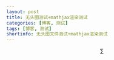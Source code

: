 ```yaml
---
layout: post
title: 无头图测试+mathjax渲染测试
categories: [博客, 测试]
tags: [博客, 测试]
shortinfo: 无头图文件测试+mathjax渲染测试
---
```


$$
\sum
$$